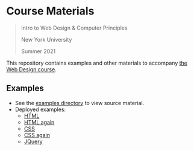 # Course Materials

> Intro to Web Design & Computer Principles
>
> New York University
>
> Summer 2021

This repository contains examples and other materials to accompany [the Web Design course](https://knowledge.kitchen/Web_Design_Schedule).

## Examples

- See the [examples directory](https://github.com/nyu-web-design/course-materials/tree/main/examples) to view source material.
- Deployed examples:
  - [HTML](https://nyu-web-design.github.io/course-materials/examples/1.html-intro)
  - [HTML again](https://nyu-web-design.github.io/course-materials/examples/2.html-again)
  - [CSS](https://nyu-web-design.github.io/course-materials/examples/3.css-intro)
  - [CSS again](https://nyu-web-design.github.io/course-materials/examples/4.css-layout)
  - [JQuery](https://nyu-web-design.github.io/course-materials/examples/5.jquery-intro)
